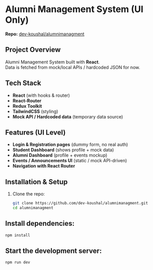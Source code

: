 # Alumni Management System (UI Only)

**Repo:** [dev-koushal/alumnimanagment](https://github.com/dev-koushal/alumnimanagment)

## Project Overview

Alumni Management System built with **React**.  
Data is fetched from mock/local APIs / hardcoded JSON for now.  

## Tech Stack

- **React** (with hooks & router)
-  **React-Router**
-  **Redux Toolkit** 
- **TailwindCSS** (styling)
- **Mock API / Hardcoded data** (temporary data source)

## Features (UI Level)

- **Login & Registration pages** (dummy form, no real auth)
- **Student Dashboard** (shows profile + mock data)
- **Alumni Dashboard** (profile + events mockup)
- **Events / Announcements UI** (static / mock API-driven)
- **Navigation with React Router**

## Installation & Setup

1. Clone the repo:
   ```bash
   git clone https://github.com/dev-koushal/alumnimanagment.git
   cd alumnimanagment
## Install dependencies:
 ```bash
npm install
```
## Start the development server:
```bash
npm run dev



